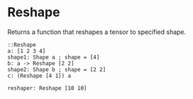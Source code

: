 # Reshape

Returns a function that reshapes a tensor to specified shape.

```L1
::Reshape
a: [1 2 3 4]
shape1: Shape a ; shape = [4]
b: a -> Reshape [2 2]
shape2: Shape b ; shape = [2 2]
c: (Reshape [4 1]) a

reshaper: Reshape [10 10]
```